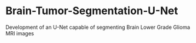 # Brain-Tumor-Segmentation-U-Net
Development of an U-Net capable of segmenting Brain Lower Grade Glioma MRI images
